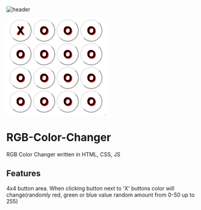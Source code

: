 ![header](https://capsule-render.vercel.app/api?type=rect&color=auto&height=120&section=header&text=color%20changer&fontSize=60&fontAlign=right)

![](Screen.gif)

# RGB-Color-Changer
RGB Color Changer written in HTML, CSS, JS

## Features
4x4 button area. When clicking button next to 'X' buttons color will change(randomly red, green or blue value random amount from 0-50 up to 255)
